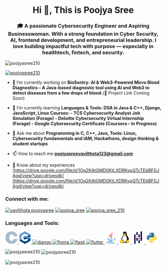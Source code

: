 <h1 align="center">Hi 👋, This is Poojya Sree</h1>
<h3 align="center">🎓 A passionate Cybersecurity Engineer and Aspiring Businesswoman. With a strong foundation in Cyber Security, AI, frontend development, and entrepreneurial leadership. I love building impactful tech with purpose — especially in healthtech, fintech, and security.</h3>

<p align="left"> <img src="https://komarev.com/ghpvc/?username=poojyasree210&label=Profile%20views&color=0e75b6&style=flat" alt="poojyasree210" /> </p>

<!-- 🏆 Trophy section added -->
<p align="left"> <a href="https://github.com/ryo-ma/github-profile-trophy"><img src="https://github-profile-trophy.vercel.app/?username=poojyasree210" alt="poojyasree210" /></a> </p>

- 🔭 I’m currently working on **BioSentry: AI & Web3-Powered Micro Blood Diagnostics – A Java-based diagnostic tool using AI and Web3 to detect diseases from a few drops of blood.**(🔗 Project Link Coming Soon)

- 🌱 I’m currently learning **Languages & Tools: DSA in Java & C++, Django, JavaScript, Linux Courses: - TCS Cybersecurity Analyst Job Simulation (Forage) - Deloitte Cybersecurity Virtual Internship (Forage) - Google Cybersecurity Certificate (Coursera – In Progress)**

- 💬 Ask me about **Programming in C, C++, Java, Tools: Linux, Cybersecurity fundamentals and IAM, Hackathons, design thinking & student startups**

- 📫 How to reach me **poojyasreevavilthota123@gmail.com**

- 📄 Know about my experiences [https://drive.google.com/file/d/1Oq2KAtGMD0KtLXDRKvpQTcTEbBFGJAgd/view?usp=drivesdk](https://drive.google.com/file/d/1Oq2KAtGMD0KtLXDRKvpQTcTEbBFGJAgd/view?usp=drivesdk)

<h3 align="left">Connect with me:</h3>
<p align="left">
<a href="https://linkedin.com/in/vavilthota poojyasree" target="blank"><img align="center" src="https://raw.githubusercontent.com/rahuldkjain/github-profile-readme-generator/master/src/images/icons/Social/linked-in-alt.svg" alt="vavilthota poojyasree" height="30" width="40" /></a>
<a href="https://www.codechef.com/users/poojya_sree" target="blank"><img align="center" src="https://cdn.jsdelivr.net/npm/simple-icons@3.1.0/icons/codechef.svg" alt="poojya_sree" height="30" width="40" /></a>
<a href="https://www.leetcode.com/poojya_sree_210" target="blank"><img align="center" src="https://raw.githubusercontent.com/rahuldkjain/github-profile-readme-generator/master/src/images/icons/Social/leet-code.svg" alt="poojya_sree_210" height="30" width="40" /></a>
</p>

<h3 align="left">Languages and Tools:</h3>
<p align="left"> 
  <a href="https://www.cprogramming.com/" target="_blank" rel="noreferrer"> <img src="https://raw.githubusercontent.com/devicons/devicon/master/icons/c/c-original.svg" alt="c" width="40" height="40"/> </a> 
  <a href="https://www.w3schools.com/cpp/" target="_blank" rel="noreferrer"> <img src="https://raw.githubusercontent.com/devicons/devicon/master/icons/cplusplus/cplusplus-original.svg" alt="cplusplus" width="40" height="40"/> </a> 
  <a href="https://www.djangoproject.com/" target="_blank" rel="noreferrer"> <img src="https://cdn.worldvectorlogo.com/logos/django.svg" alt="django" width="40" height="40"/> </a> 
  <a href="https://www.figma.com/" target="_blank" rel="noreferrer"> <img src="https://www.vectorlogo.zone/logos/figma/figma-icon.svg" alt="figma" width="40" height="40"/> </a> 
  <a href="https://flask.palletsprojects.com/" target="_blank" rel="noreferrer"> <img src="https://www.vectorlogo.zone/logos/pocoo_flask/pocoo_flask-icon.svg" alt="flask" width="40" height="40"/> </a> 
  <a href="https://flutter.dev" target="_blank" rel="noreferrer"> <img src="https://www.vectorlogo.zone/logos/flutterio/flutterio-icon.svg" alt="flutter" width="40" height="40"/> </a> 
  <a href="https://www.java.com" target="_blank" rel="noreferrer"> <img src="https://raw.githubusercontent.com/devicons/devicon/master/icons/java/java-original.svg" alt="java" width="40" height="40"/> </a> 
  <a href="https://www.linux.org/" target="_blank" rel="noreferrer"> <img src="https://raw.githubusercontent.com/devicons/devicon/master/icons/linux/linux-original.svg" alt="linux" width="40" height="40"/> </a> 
  <a href="https://pandas.pydata.org/" target="_blank" rel="noreferrer"> <img src="https://raw.githubusercontent.com/devicons/devicon/2ae2a900d2f041da66e950e4d48052658d850630/icons/pandas/pandas-original.svg" alt="pandas" width="40" height="40"/> </a> 
  <a href="https://www.python.org" target="_blank" rel="noreferrer"> <img src="https://raw.githubusercontent.com/devicons/devicon/master/icons/python/python-original.svg" alt="python" width="40" height="40"/> </a> 
</p>

<p><img align="left" src="https://github-readme-stats.vercel.app/api/top-langs?username=poojyasree210&show_icons=true&locale=en&layout=compact" alt="poojyasree210" /></p>

<p>&nbsp;<img align="center" src="https://github-readme-stats.vercel.app/api?username=poojyasree210&show_icons=true&locale=en" alt="poojyasree210" /></p>

<p><img align="center" src="https://github-readme-streak-stats.herokuapp.com/?user=poojyasree210&" alt="poojyasree210" /></p>
